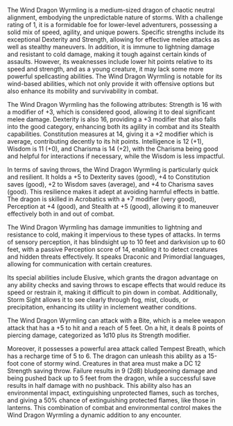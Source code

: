 The Wind Dragon Wyrmling is a medium-sized dragon of chaotic neutral alignment, embodying the unpredictable nature of storms. With a challenge rating of 1, it is a formidable foe for lower-level adventurers, possessing a solid mix of speed, agility, and unique powers. Specific strengths include its exceptional Dexterity and Strength, allowing for effective melee attacks as well as stealthy maneuvers. In addition, it is immune to lightning damage and resistant to cold damage, making it tough against certain kinds of assaults. However, its weaknesses include lower hit points relative to its speed and strength, and as a young creature, it may lack some more powerful spellcasting abilities. The Wind Dragon Wyrmling is notable for its wind-based abilities, which not only provide it with offensive options but also enhance its mobility and survivability in combat.

The Wind Dragon Wyrmling has the following attributes: Strength is 16 with a modifier of +3, which is considered good, allowing it to deal significant melee damage. Dexterity is also 16, providing a +3 modifier that also falls into the good category, enhancing both its agility in combat and its Stealth capabilities. Constitution measures at 14, giving it a +2 modifier which is average, contributing decently to its hit points. Intelligence is 12 (+1), Wisdom is 11 (+0), and Charisma is 14 (+2), with the Charisma being good and helpful for interactions if necessary, while the Wisdom is less impactful.

In terms of saving throws, the Wind Dragon Wyrmling is particularly quick and resilient. It holds a +5 to Dexterity saves (good), +4 to Constitution saves (good), +2 to Wisdom saves (average), and +4 to Charisma saves (good). This resilience makes it adept at avoiding harmful effects in battle. The dragon is skilled in Acrobatics with a +7 modifier (very good), Perception at +4 (good), and Stealth at +5 (good), allowing it to maneuver effectively both in and out of combat.

The Wind Dragon Wyrmling has damage immunities to lightning and resistance to cold, making it impervious to these types of attacks. In terms of sensory perception, it has blindsight up to 10 feet and darkvision up to 60 feet, with a passive Perception score of 14, enabling it to detect creatures and hidden threats effectively. It speaks Draconic and Primordial languages, allowing for communication with certain creatures.

Its special abilities include Elusive, which grants the dragon advantage on any ability checks and saving throws to escape effects that would reduce its speed or restrain it, making it difficult to pin down in combat. Additionally, Storm Sight allows it to see clearly through fog, mist, clouds, or precipitation, enhancing its utility in inclement weather conditions.

The Wind Dragon Wyrmling can attack with a Bite, which is a melee weapon attack that has a +5 to hit and a reach of 5 feet. On a hit, it deals 8 points of piercing damage, categorized as 1d10 plus its Strength modifier. 

Moreover, it possesses a powerful area attack called Tempest Breath, which has a recharge time of 5 to 6. The dragon can unleash this ability as a 15-foot cone of stormy wind. Creatures in that area must make a DC 12 Strength saving throw. Failure results in 9 (2d8) bludgeoning damage and being pushed back up to 5 feet from the dragon, while a successful save results in half damage with no pushback. This ability also has an environmental impact, extinguishing unprotected flames, such as torches, and giving a 50% chance of extinguishing protected flames, like those in lanterns. This combination of combat and environmental control makes the Wind Dragon Wyrmling a dynamic addition to any encounter.